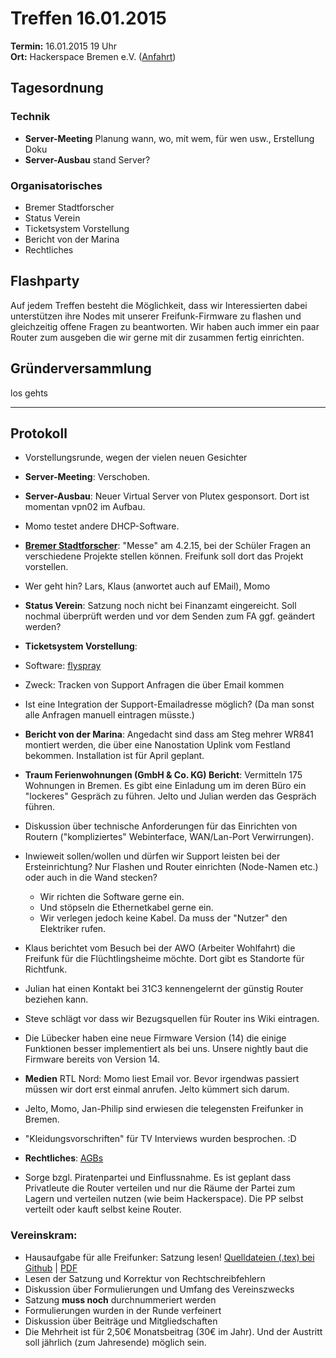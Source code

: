 # Treffen 16.01.2015

**Termin:** 16.01.2015 19 Uhr
<br>
**Ort:** Hackerspace Bremen e.V. ([Anfahrt](https://www.hackerspace-bremen.de/anfahrt/))

## Tagesordnung

### Technik
* **Server-Meeting** Planung wann, wo, mit wem, für wen usw., Erstellung Doku
* **Server-Ausbau** stand Server?

### Organisatorisches
* Bremer Stadtforscher
* Status Verein
* Ticketsystem Vorstellung
* Bericht von der Marina
* Rechtliches

## Flashparty
Auf jedem Treffen besteht die Möglichkeit, dass wir Interessierten dabei unterstützen ihre Nodes mit unserer Freifunk-Firmware zu flashen und gleichzeitig offene Fragen zu beantworten. Wir haben auch immer ein paar Router zum ausgeben die wir gerne mit dir zusammen fertig einrichten.

## Gründerversammlung
los gehts

---

## Protokoll
* Vorstellungsrunde, wegen der vielen neuen Gesichter
* **Server-Meeting**: Verschoben. 
* **Server-Ausbau**: Neuer Virtual Server von Plutex gesponsort. Dort ist momentan vpn02 im Aufbau. 
 * Momo testet andere DHCP-Software.
* **[Bremer Stadtforscher](http://www.uni-bremen.de/zedis/transfer/bremer-stadtforscher.html)**: "Messe" am 4.2.15, bei der Schüler Fragen an verschiedene Projekte stellen können. Freifunk soll dort das Projekt vorstellen. 
 * Wer geht hin? Lars, Klaus (anwortet auch auf EMail), Momo
* **Status Verein**: Satzung noch nicht bei Finanzamt eingereicht. Soll nochmal überprüft werden und vor dem Senden zum FA ggf. geändert werden? 
* **Ticketsystem Vorstellung**: 
 * Software: [flyspray](http://www.flyspray.org/)
 * Zweck: Tracken von Support Anfragen die über Email kommen
 *  Ist eine Integration der Support-Emailadresse möglich? (Da man sonst alle Anfragen manuell eintragen müsste.)
* **Bericht von der Marina**: Angedacht sind dass am Steg mehrer WR841 montiert werden, die über eine Nanostation Uplink vom Festland bekommen.  Installation ist für April geplant. 
* **Traum Ferienwohnungen (GmbH & Co. KG) Bericht**: Vermitteln 175 Wohnungen in Bremen. Es gibt eine Einladung um im deren Büro ein "lockeres" Gespräch zu führen. Jelto und Julian werden das Gespräch führen.
* Diskussion über technische Anforderungen für das Einrichten von Routern ("kompliziertes" Webinterface, WAN/Lan-Port Verwirrungen). 
* Inwieweit sollen/wollen und dürfen wir Support leisten bei der Ersteinrichtung? Nur Flashen und Router einrichten (Node-Namen etc.) oder auch in die Wand stecken?
  * Wir richten die Software gerne ein.
  * Und stöpseln die Ethernetkabel gerne ein.
  * Wir verlegen jedoch keine Kabel. Da muss der "Nutzer" den Elektriker rufen. 

* Klaus berichtet vom Besuch bei der AWO (Arbeiter Wohlfahrt) die Freifunk für die Flüchtlingsheime möchte. Dort gibt es Standorte für Richtfunk.
* Julian hat einen Kontakt bei 31C3 kennengelernt der günstig Router beziehen kann.
* Steve schlägt vor dass wir Bezugsquellen für Router ins Wiki eintragen. 
* Die Lübecker haben eine neue Firmware Version (14) die einige Funktionen besser implementiert als bei uns. Unsere nightly baut die Firmware bereits von Version 14.
* **Medien** RTL Nord: Momo liest Email vor. Bevor irgendwas passiert müssen wir dort erst einmal anrufen. Jelto kümmert sich darum. 
* Jelto, Momo, Jan-Philip sind erwiesen die telegensten Freifunker in Bremen.
* "Kleidungsvorschriften" für TV Interviews wurden besprochen. :D
* **Rechtliches**: [AGBs](http://wiki.freifunk.net/AGB)

* Sorge bzgl. Piratenpartei und Einflussnahme. Es ist geplant dass Privatleute die Router verteilen und nur die Räume der Partei zum Lagern und verteilen nutzen (wie beim Hackerspace). Die PP selbst verteilt oder kauft selbst keine Router. 

### Vereinskram:
* Hausaufgabe für alle Freifunker: Satzung lesen! [Quelldateien (.tex) bei Github](https://github.com/FreifunkBremen/ffhb-satzung) | [PDF](http://jel.to/ff.pdf)
* Lesen  der Satzung und Korrektur von Rechtschreibfehlern 
* Diskussion über Formulierungen und Umfang des Vereinszwecks
* Satzung **muss noch** durchnummeriert werden
* Formulierungen wurden in der Runde verfeinert
* Diskussion über Beiträge und Mitgliedschaften 
* Die Mehrheit ist für 2,50€ Monatsbeitrag (30€ im Jahr). Und der Austritt soll jährlich (zum Jahresende) möglich sein.